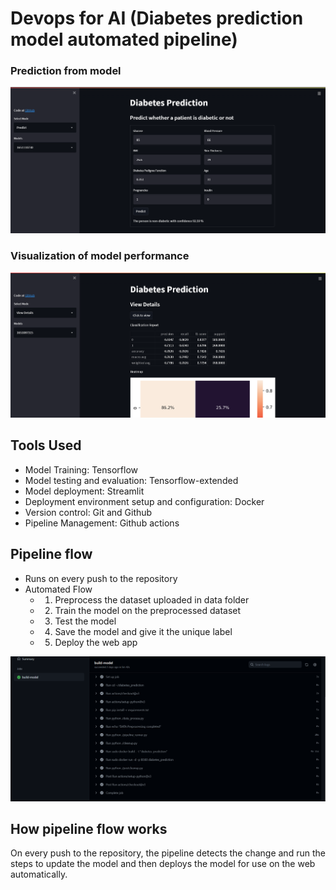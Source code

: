 # Devops for AI (Diabetes prediction model automated pipeline)

### Prediction from model
![prediction](readme/prediction.png)
### Visualization of model performance
![visualization](readme/visualization.png)
## Tools Used
- Model Training: Tensorflow
- Model testing and evaluation: Tensorflow-extended
- Model deployment: Streamlit
- Deployment environment setup and configuration: Docker
- Version control: Git and Github
- Pipeline Management: Github actions

## Pipeline flow
- Runs on every push to the repository
- Automated Flow
    - 1. Preprocess the dataset uploaded in data folder
    - 2. Train the model on the preprocessed dataset
    - 3. Test the model
    - 4. Save the model and give it the unique label
    - 5. Deploy the web app

![pipeline](readme/pipeline.png)

## How pipeline flow works
On every push to the repository, the pipeline detects the change and run the steps to update the model and then deploys the model for use on the web automatically.


